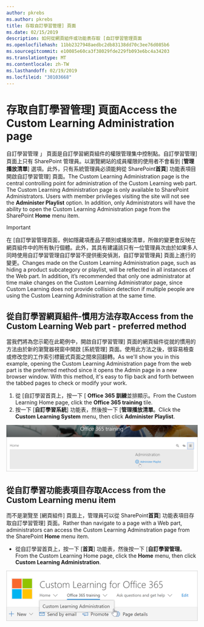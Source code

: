 ```yaml
---
author: pkrebs
ms.author: pkrebs
title: 存取自訂學習管理] 頁面
ms.date: 02/15/2019
description: 如何從網頁組件或功能表存取 [自訂學習管理頁面
ms.openlocfilehash: 11bb2327948aedbc2db83138dd70c3ee76d085b6
ms.sourcegitcommit: e10085e60ca3f38029fde229fb093e6bc4a34203
ms.translationtype: MT
ms.contentlocale: zh-TW
ms.lasthandoff: 02/19/2019
ms.locfileid: "30103668"
---
```

# <a name="access-the-custom-learning-administration-page"></a><span data-ttu-id="6d6b7-103">存取自訂學習管理] 頁面</span><span class="sxs-lookup"><span data-stu-id="6d6b7-103">Access the Custom Learning Administration page</span></span>

<span data-ttu-id="6d6b7-p101">自訂學習管理 」 頁面是自訂學習網頁組件的權限管理集中控制點。自訂學習管理] 頁面上只有 SharePoint 管理員。以瀏覽網站的成員權限的使用者不會看到 [**管理播放清單**] 選項。此外，只有系統管理員必須能夠從 SharePoint**首頁**] 功能表項目開啟自訂學習管理] 頁面。</span><span class="sxs-lookup"><span data-stu-id="6d6b7-p101">The Custom Learning Administration page is the central controlling point for administration of the Custom Learning web part. The Custom Learning Administration page is only available to SharePoint Administrators. Users with member privileges visiting the site will not see the **Administer Playlist** option. In addition, only Administrators will have the ability to open the Custom Learning Administration page from the SharePoint **Home** menu item.</span></span>  

> [!IMPORTANT]
> <span data-ttu-id="6d6b7-p102">在 [自訂學習管理頁面，例如隱藏項產品子類別或播放清單，所做的變更會反映在網頁組件中的所有執行個體。此外，其具有建議該只有一位管理員次由於如果多人同時使用自訂學習管理自訂學習不提供衝突偵測，自訂學習管理員] 頁面上進行的變更。</span><span class="sxs-lookup"><span data-stu-id="6d6b7-p102">Changes made on the Custom Learning Administration page, such as hiding a product subcategory or playlist, will be reflected in all instances of the Web part. In addition, it’s recommended that only one administrator at time make changes on the Custom Learning Administrator page, since Custom Learning does not provide collision detection if multiple people are using the Custom Learning Administration at the same time.</span></span>  

## <a name="access-from-the-custom-learning-web-part---preferred-method"></a><span data-ttu-id="6d6b7-110">從自訂學習網頁組件-慣用方法存取</span><span class="sxs-lookup"><span data-stu-id="6d6b7-110">Access from the Custom Learning Web part - preferred method</span></span>
<span data-ttu-id="6d6b7-p103">當我們將為您示範在此範例中，開啟自訂學習管理] 頁面的網頁組件從就的慣用的方法由於新的瀏覽器視窗中開啟 [系統管理] 頁面。使用此方法之後，很容易檢查或修改您的工作索引標籤式頁面之間來回翻轉。</span><span class="sxs-lookup"><span data-stu-id="6d6b7-p103">As we'll show you in this example, opening the Custom Learning Administration page from the web part is the preferred method since it opens the Admin page in a new browser window. With this method, it's easy to flip back and forth between the tabbed pages to check or modify your work.</span></span>  

1. <span data-ttu-id="6d6b7-113">從 [自訂學習首頁上，按一下 [ **Office 365 訓練**並排顯示。</span><span class="sxs-lookup"><span data-stu-id="6d6b7-113">From the Custom Learning Home page, click the **Office 365 training** tile.</span></span>
2. <span data-ttu-id="6d6b7-114">按一下 [**自訂學習系統**] 功能表，然後按一下 [**管理播放清單**。</span><span class="sxs-lookup"><span data-stu-id="6d6b7-114">Click the **Custom Learning System** menu, then click **Administer Playlist**.</span></span> 

![cg adminaccbtn.png](media/cg-adminaccbtn.png)

## <a name="access-from-the-custom-learning-menu-item"></a><span data-ttu-id="6d6b7-116">從自訂學習功能表項目存取</span><span class="sxs-lookup"><span data-stu-id="6d6b7-116">Access from the Custom Learning menu item</span></span>
<span data-ttu-id="6d6b7-117">而不是瀏覽至 [網頁組件] 頁面上，管理員可以從 SharePoint**首頁**] 功能表項目存取自訂學習管理] 頁面。</span><span class="sxs-lookup"><span data-stu-id="6d6b7-117">Rather than navigate to a page with a Web part, administrators can access the Custom Learning Adminstration page from the SharePoint **Home** menu item.</span></span> 

- <span data-ttu-id="6d6b7-118">從自訂學習首頁上，按一下 [**首頁**] 功能表，然後按一下 [**自訂學習管理**。</span><span class="sxs-lookup"><span data-stu-id="6d6b7-118">From the Custom Learning Home page, click the **Home** menu, then click **Custom Learning Administration**.</span></span>

![cg adminaccmenu.png](media/cg-adminaccmenu.png)